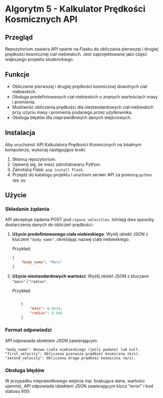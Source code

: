 # Algorytm 5 - Kalkulator Prędkości Kosmicznych API

## Przegląd
Repozytorium zawiera API oparte na Flasku do obliczania pierwszej i drugiej prędkości kosmicznej ciał niebieskich. 
Jest zaprojektowane jako część większego projektu studenckiego.

## Funkcje
- Obliczanie pierwszej i drugiej prędkości kosmicznej dowolnych ciał niebieskich.
- Obsługa predefiniowanych ciał niebieskich o znanych wartościach masy i promienia.
- Możliwość obliczenia prędkości dla niestandardowych ciał niebieskich przy użyciu masy i promienia podanego przez użytkownika.
- Obsługa błędów dla nieprawidłowych danych wejściowych.

## Instalacja

Aby uruchomić API Kalkulatora Prędkości Kosmicznych na lokalnym komputerze, wykonaj następujące kroki:

1. Sklonuj repozytorium.
2. Upewnij się, że masz zainstalowany Python.
3. Zainstaluj Flask: `pip install Flask`.
4. Przejdź do katalogu projektu i uruchom serwer API za pomocą `python app.py`.

## Użycie

### Składanie żądania

API akceptuje żądania POST pod `/space_velocities`. Istnieją dwa sposoby dostarczenia danych do obliczeń prędkości:

1. **Użycie predefiniowanego ciała niebieskiego**: Wyślij obiekt JSON z kluczem `"body_name"`, określając nazwę ciała niebieskiego.

   Przykład:
   ```json
   {
       "body_name": "Mars"
   }
   ```
2. **Użycie niestandardowych wartości**: Wyślij obiekt JSON z kluczami `"mass"` i `"radius"`.

   Przykład:
   ```json
   
       {
           "mass": 6.0e24,
           "radius": 6.4e6
       }
   ```
### Format odpowiedzi

API odpowiada obiektem JSON zawierającym:

    "body_name": Nazwa ciała niebieskiego (jeśli podano) lub null.
    "first_velocity": Obliczona pierwsza prędkość kosmiczna (m/s).
    "second_velocity": Obliczona druga prędkość kosmiczna (m/s).

### Obsługa błędów

W przypadku nieprawidłowego wejścia (np. brakujące dane, wartości ujemne), API odpowiada obiektem JSON zawierającym klucz "error" i kod statusu 400.